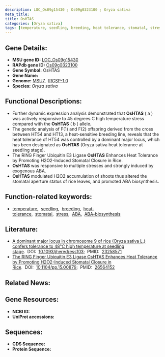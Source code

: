 ```yaml
---
description: LOC_Os09g15430 ; Os09g0323100 ; Oryza sativa
meta_title:
title: OsHTAS
categories: [Oryza sativa]
tags: [temperature, seedling, breeding, heat tolerance, stomatal, stress, ABA, ABA biosynthesis]
---
```


## Gene Details:
- **MSU gene ID:** [LOC_Os09g15430](http://rice.uga.edu/cgi-bin/ORF_infopage.cgi?orf=LOC_Os09g15430)  
- **RAPdb gene ID:** [Os09g0323100](https://rapdb.dna.affrc.go.jp/locus/?name=Os09g0323100)  
- **Gene Symbol:** OsHTAS
- **Gene Name:**
- **Genome:**  [MSU7](http://rice.uga.edu/),&nbsp;&nbsp;[IRGSP-1.0](https://rapdb.dna.affrc.go.jp/download/irgsp1.html)
- **Species:** *Oryza sativa*

## Functional Descriptions:
   - Further dynamic expression analysis demonstrated that **OsHTAS** ( a ) was actively responsive to 45 degrees C high temperature stress compared with the **OsHTAS** ( b ) allele.
   - The genetic analysis of F(1) and F(2) offspring derived from the cross between HT54 and HT13, a heat-sensitive breeding line, reveals that the heat tolerance of HT54 was controlled by a dominant major locus, which has been designated as **OsHTAS** (Oryza sativa heat tolerance at seedling stage).
   - The RING Finger Ubiquitin E3 Ligase **OsHTAS** Enhances Heat Tolerance by Promoting H2O2-Induced Stomatal Closure in Rice.
   - **OsHTAS** was responsive to multiple stresses and strongly induced by exogenous ABA.
   - **OsHTAS** modulated H2O2 accumulation of shoots thus altered the stomatal aperture status of rice leaves, and promoted ABA biosynthesis.

## Function-related keywords:
   - [temperature](/tags/temperature/),&nbsp;&nbsp;[seedling](/tags/seedling/),&nbsp;&nbsp;[breeding](/tags/breeding/),&nbsp;&nbsp;[heat-tolerance](/tags/heat-tolerance/),&nbsp;&nbsp;[stomatal](/tags/stomatal/),&nbsp;&nbsp;[stress](/tags/stress/),&nbsp;&nbsp;[ABA](/tags/ABA/),&nbsp;&nbsp;[ABA-biosynthesis](/tags/ABA-biosynthesis/)

## Literature:
   - [A dominant major locus in chromosome 9 of rice (Oryza sativa L.) confers tolerance to 48°C high temperature at seedling stage](https://www.doi.org/10.1093/jhered/ess103).&nbsp;&nbsp;DOI:&nbsp;&nbsp;[10.1093/jhered/ess103](https://www.doi.org/10.1093/jhered/ess103);&nbsp;&nbsp;PMID:&nbsp;&nbsp;[23258571](https://pubmed.ncbi.nlm.nih.gov/23258571/)
   - [The RING Finger Ubiquitin E3 Ligase OsHTAS Enhances Heat Tolerance by Promoting H2O2-Induced Stomatal Closure in Rice](https://www.doi.org/10.1104/pp.15.00879).&nbsp;&nbsp;DOI:&nbsp;&nbsp;[10.1104/pp.15.00879](https://www.doi.org/10.1104/pp.15.00879);&nbsp;&nbsp;PMID:&nbsp;&nbsp;[26564152](https://pubmed.ncbi.nlm.nih.gov/26564152/)

## Related News:

## Gene Resources:
- **NCBI ID:**  []()
- **UniProt accessions:** [](https://www.uniprot.org/uniprotkb//entry)

## Sequences:
- **CDS Sequence:**
- **Protein Sequence:**
